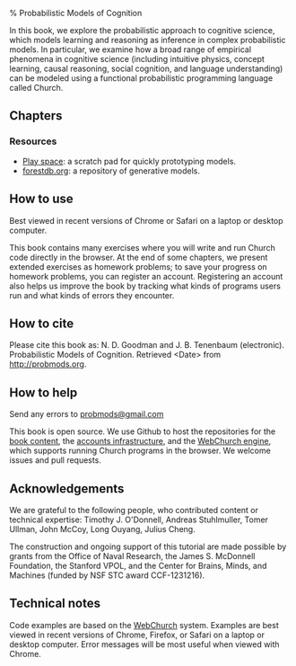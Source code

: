% Probabilistic Models of Cognition

In this book, we explore the probabilistic approach to cognitive science, which models learning and reasoning as inference in complex probabilistic models. In particular, we examine how a broad range of empirical phenomena in cognitive science (including intuitive physics, concept learning, causal reasoning, social cognition, and language understanding) can be modeled using a functional probabilistic programming language called Church. 

## Chapters
<!-- _chapterlist_ -->

### Resources
- [Play space](play-space.html): a scratch pad for quickly prototyping models.
- [forestdb.org](forestdb.org): a repository of generative models.

## How to use

Best viewed in recent versions of Chrome or Safari on a laptop or desktop computer.

This book contains many exercises where you will write and run Church code directly in the browser. At the end of some chapters, we present extended exercises as homework problems; to save your progress on homework problems, you can register an account. Registering an account also helps us improve the book by tracking what kinds of programs users run and what kinds of errors they encounter.

<!-- login/register links need to be in a div with id 'register' so that nav.js can show the appropriate content (i.e., a login/register section if the user is not logged in and a logout section if the user is logged in)   -->
<div id="register" style='display: none; font-style: italic'><a href="/login">Login</a> or <a href="/register">register an account</a></div>

## How to cite

Please cite this book as: N. D. Goodman and J. B. Tenenbaum (electronic). Probabilistic Models of Cognition. Retrieved \<Date\> from http://probmods.org.

## How to help

Send any errors to <u>probmods@<span style='display:none'>REMOVETHIS</span>gmail.com</u>

This book is open source. We use Github to host the repositories for the [book content](http://github.com/probmods/chapters), the [accounts infrastructure](http://github.com/probmods/accounts), and the [WebChurch engine](http://github.com/probmods/webchurch), which supports running Church programs in the browser. We welcome issues and pull requests.

## Acknowledgements

We are grateful to the following people, who contributed content or technical expertise: Timothy J. O'Donnell, Andreas Stuhlmuller, Tomer Ullman, John McCoy, Long Ouyang, Julius Cheng.

The construction and ongoing support of this tutorial are made possible by grants from the Office of Naval Research, the James S. McDonnell Foundation, the Stanford VPOL, and the Center for Brains, Minds, and Machines (funded by NSF STC award CCF-1231216).

## Technical notes

Code examples are based on the [WebChurch](https://github.com/probmods/webchurch) system. Examples are best viewed in recent versions of Chrome, Firefox, or Safari on a laptop or desktop computer. Error messages will be most useful when viewed with Chrome.
